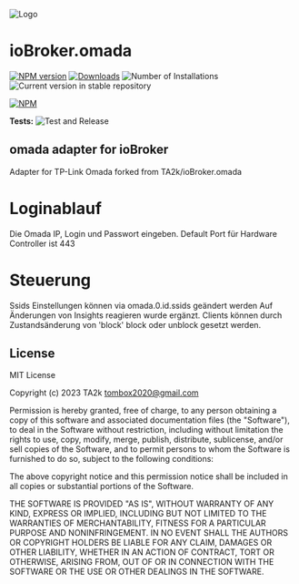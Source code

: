 ![Logo](admin/omada.png)

# ioBroker.omada

[![NPM version](https://img.shields.io/npm/v/iobroker.omada.svg)](https://www.npmjs.com/package/iobroker.omada)
[![Downloads](https://img.shields.io/npm/dm/iobroker.omada.svg)](https://www.npmjs.com/package/iobroker.omada)
![Number of Installations](https://iobroker.live/badges/omada-installed.svg)
![Current version in stable repository](https://iobroker.live/badges/omada-stable.svg)

[![NPM](https://nodei.co/npm/iobroker.omada.png?downloads=true)](https://nodei.co/npm/iobroker.omada/)

**Tests:** ![Test and Release](https://github.com/TA2k/ioBroker.omada/workflows/Test%20and%20Release/badge.svg)

## omada adapter for ioBroker

Adapter for TP-Link Omada
forked from TA2k/ioBroker.omada

# Loginablauf

Die Omada IP, Login und Passwort eingeben.
Default Port für Hardware Controller ist 443

# Steuerung

Ssids Einstellungen können via omada.0.id.ssids geändert werden
Auf Änderungen von Insights reagieren wurde ergänzt. Clients können durch Zustandsänderung von 'block' block oder unblock gesetzt werden.

## License

MIT License

Copyright (c) 2023 TA2k <tombox2020@gmail.com>

Permission is hereby granted, free of charge, to any person obtaining a copy
of this software and associated documentation files (the "Software"), to deal
in the Software without restriction, including without limitation the rights
to use, copy, modify, merge, publish, distribute, sublicense, and/or sell
copies of the Software, and to permit persons to whom the Software is
furnished to do so, subject to the following conditions:

The above copyright notice and this permission notice shall be included in all
copies or substantial portions of the Software.

THE SOFTWARE IS PROVIDED "AS IS", WITHOUT WARRANTY OF ANY KIND, EXPRESS OR
IMPLIED, INCLUDING BUT NOT LIMITED TO THE WARRANTIES OF MERCHANTABILITY,
FITNESS FOR A PARTICULAR PURPOSE AND NONINFRINGEMENT. IN NO EVENT SHALL THE
AUTHORS OR COPYRIGHT HOLDERS BE LIABLE FOR ANY CLAIM, DAMAGES OR OTHER
LIABILITY, WHETHER IN AN ACTION OF CONTRACT, TORT OR OTHERWISE, ARISING FROM,
OUT OF OR IN CONNECTION WITH THE SOFTWARE OR THE USE OR OTHER DEALINGS IN THE
SOFTWARE.
